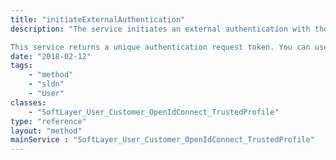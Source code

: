 ```yaml
---
title: "initiateExternalAuthentication"
description: "The service initiates an external authentication with the given external authentication vendor. The authentication container and its content will be verified before an attempt is made to initiate an external authentication. [SoftLayer_Container_User_Customer_External_Binding_Phone](/reference/datatypes/SoftLayer_Container_User_Customer_External_Binding_Phone) container can be used for this service. 

This service returns a unique authentication request token. You can use [SoftLayer_User_Customer::checkExternalAuthenticationStatus](/reference/datatypes/$1/#$2) service to check if the authentication request is complete or not. "
date: "2018-02-12"
tags:
    - "method"
    - "sldn"
    - "User"
classes:
    - "SoftLayer_User_Customer_OpenIdConnect_TrustedProfile"
type: "reference"
layout: "method"
mainService : "SoftLayer_User_Customer_OpenIdConnect_TrustedProfile"
---
```

